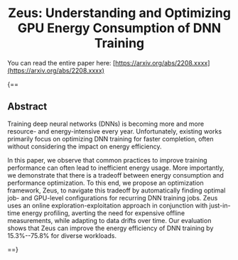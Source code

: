 <div align="center">
<h1>Zeus: Understanding and Optimizing<br>GPU Energy Consumption of DNN Training</h1>
</div>

You can read the entire paper here: [https://arxiv.org/abs/2208.xxxx](https://arxiv.org/abs/2208.xxxx)

{==

## Abstract

Training deep neural networks (DNNs) is becoming more and more resource- and energy-intensive every year. Unfortunately, existing works primarily focus on optimizing DNN training for faster completion, often without considering the impact on energy efficiency.

In this paper, we observe that common practices to improve training performance can often lead to inefficient energy usage. More importantly, we demonstrate that there is a tradeoff between energy consumption and performance optimization. To this end, we propose an optimization framework, Zeus, to navigate this tradeoff by automatically finding optimal job- and GPU-level configurations for recurring DNN training jobs. Zeus uses an online exploration-exploitation approach in conjunction with just-in-time energy profiling, averting the need for expensive offline measurements, while adapting to data drifts over time. Our evaluation shows that Zeus can improve the energy efficiency of DNN training by 15.3%--75.8% for diverse workloads.

==}


